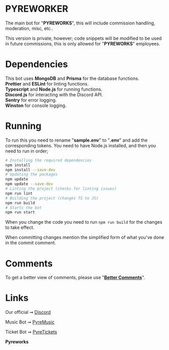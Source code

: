# PYREWORKER

The main bot for "**PYREWORKS**", this will include commission handling, moderation, misc, etc..

This version is private, however; code snippets will be modified to be used in future commissions, this is only allowed for "**PYREWORKS**" employees.

# Dependencies

This bot uses **MongoDB** and **Prisma** for the database functions.  
**Prettier** and **ESLint** for linting functions.  
**Typescript** and **Node.js** for running functions.  
**Discord.js** for interacting with the Discord API.  
**Sentry** for error logging.  
**Winston** for console logging.  

# Running

To run this you need to rename "**sample.env**" to "**.env**" and add the corresponding tokens.
You need to have Node.js installed, and then you need to run in order;

```bash
# Installing the required dependencies
npm install
npm install --save-dev
# Updating the packages
npm update
npm update --save-dev
# Linting the project (checks for linting issues)
npm run lint
# Building the project (changes TS to JS)
npm run build
# Starts the bot
npm run start
```

When you change the code you need to run `npm run build` for the changes to take effect.

When committing changes mention the simplified form of what you've done in the commit comment.

# Comments

To get a better view of comments, please use "**[Better Comments](https://marketplace.visualstudio.com/items?itemName=aaron-bond.better-comments)**".

# Links

Our official ➞ [Discord](https://discord.gg/RuzEMyjRuR)

Music Bot ➞ [PyreMusic](https://github.com/bigblackfootman/pyremusic)

Ticket Bot ➞ [PyreTickets](https://github.com/bigblackfootman/pyretickets)

**Pyreworks**
